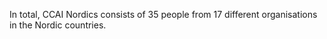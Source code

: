 In total, CCAI Nordics consists of 35 people from 17 different organisations in the Nordic countries.
